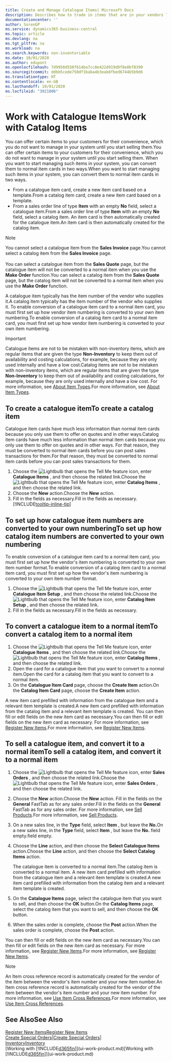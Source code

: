 ```yaml
---
title: Create and Manage Catalogue Items| Microsoft Docs
description: Describes how to trade in items that are in your vendors list of items but not in your own list of items.
documentationcenter: ''
author: SorenGP
ms.service: dynamics365-business-central
ms.topic: article
ms.devlang: na
ms.tgt_pltfrm: na
ms.workload: na
ms.search.keywords: non-inventoriable
ms.date: 10/01/2020
ms.author: edupont
ms.openlocfilehash: 7d9950d550f614ba7cc0e422d919d9f8e8bf8390
ms.sourcegitcommit: ddbb5cede750df1baba4b3eab8fbed6744b5b9d6
ms.translationtype: HT
ms.contentlocale: en-GB
ms.lasthandoff: 10/01/2020
ms.locfileid: "3921806"
---
```

# <a name="work-with-catalog-items"></a><span data-ttu-id="430ce-103">Work with Catalogue Items</span><span class="sxs-lookup"><span data-stu-id="430ce-103">Work with Catalog Items</span></span>
<span data-ttu-id="430ce-104">You can offer certain items to your customers for their convenience, which you do not want to manage in your system until you start selling them.</span><span class="sxs-lookup"><span data-stu-id="430ce-104">You can offer certain items to your customers for their convenience, which you do not want to manage in your system until you start selling them.</span></span> <span data-ttu-id="430ce-105">When you want to start managing such items in your system, you can convert them to normal item cards in two ways.</span><span class="sxs-lookup"><span data-stu-id="430ce-105">When you want to start managing such items in your system, you can convert them to normal item cards in two ways.</span></span>

* <span data-ttu-id="430ce-106">From a catalogue item card, create a new item card based on a template.</span><span class="sxs-lookup"><span data-stu-id="430ce-106">From a catalog item card, create a new item card based on a template.</span></span>
* <span data-ttu-id="430ce-107">From a sales order line of type **Item** with an empty **No** field, select a catalogue item.</span><span class="sxs-lookup"><span data-stu-id="430ce-107">From a sales order line of type **Item** with an empty **No** field, select a catalog item.</span></span> <span data-ttu-id="430ce-108">An item card is then automatically created for the catalogue item.</span><span class="sxs-lookup"><span data-stu-id="430ce-108">An item card is then automatically created for the catalog item.</span></span>

> [!NOTE]  
> <span data-ttu-id="430ce-109">You cannot select a catalogue item from the **Sales Invoice** page.</span><span class="sxs-lookup"><span data-stu-id="430ce-109">You cannot select a catalog item from the **Sales Invoice** page.</span></span><br /><br />
> <span data-ttu-id="430ce-110">You can select a catalogue item from the **Sales Quote** page, but the catalogue item will not be converted to a normal item when you use the **Make Order** function.</span><span class="sxs-lookup"><span data-stu-id="430ce-110">You can select a catalog item from the **Sales Quote** page, but the catalog item will not be converted to a normal item when you use the **Make Order** function.</span></span>

<span data-ttu-id="430ce-111">A catalogue item typically has the item number of the vendor who supplies it.</span><span class="sxs-lookup"><span data-stu-id="430ce-111">A catalog item typically has the item number of the vendor who supplies it.</span></span> <span data-ttu-id="430ce-112">To enable conversion of a catalogue item card to a normal item card, you must first set up how vendor item numbering is converted to your own item numbering.</span><span class="sxs-lookup"><span data-stu-id="430ce-112">To enable conversion of a catalog item card to a normal item card, you must first set up how vendor item numbering is converted to your own item numbering.</span></span>   

> [!Important]
> <span data-ttu-id="430ce-113">Catalogue items are not to be mistaken with non-inventory items, which are regular items that are given the type **Non-Inventory** to keep them out of availability and costing calculations, for example, because they are only used internally and have a low cost.</span><span class="sxs-lookup"><span data-stu-id="430ce-113">Catalog items are not to be mistaken with non-inventory items, which are regular items that are given the type **Non-Inventory** to keep them out of availability and costing calculations, for example, because they are only used internally and have a low cost.</span></span> <span data-ttu-id="430ce-114">For more information, see [About Item Types](inventory-about-item-types.md).</span><span class="sxs-lookup"><span data-stu-id="430ce-114">For more information, see [About Item Types](inventory-about-item-types.md).</span></span>

## <a name="to-create-a-catalog-item"></a><span data-ttu-id="430ce-115">To create a catalogue item</span><span class="sxs-lookup"><span data-stu-id="430ce-115">To create a catalog item</span></span>
<span data-ttu-id="430ce-116">Catalogue item cards have much less information than normal item cards because you only use them to offer on quotes and in other ways.</span><span class="sxs-lookup"><span data-stu-id="430ce-116">Catalog item cards have much less information than normal item cards because you only use them to offer on quotes and in other ways.</span></span> <span data-ttu-id="430ce-117">For that reason, they must be converted to normal item cards before you can post sales transactions for them.</span><span class="sxs-lookup"><span data-stu-id="430ce-117">For that reason, they must be converted to normal item cards before you can post sales transactions for them.</span></span>

1. <span data-ttu-id="430ce-118">Choose the ![Lightbulb that opens the Tell Me feature](media/ui-search/search_small.png "Tell me what you want to do") icon, enter **Catalogue Items** , and then choose the related link.</span><span class="sxs-lookup"><span data-stu-id="430ce-118">Choose the ![Lightbulb that opens the Tell Me feature](media/ui-search/search_small.png "Tell me what you want to do") icon, enter **Catalog Items** , and then choose the related link.</span></span>
2. <span data-ttu-id="430ce-119">Choose the **New** action.</span><span class="sxs-lookup"><span data-stu-id="430ce-119">Choose the **New** action.</span></span>
3. <span data-ttu-id="430ce-120">Fill in the fields as necessary.</span><span class="sxs-lookup"><span data-stu-id="430ce-120">Fill in the fields as necessary.</span></span> [!INCLUDE[tooltip-inline-tip](includes/tooltip-inline-tip_md.md)]

## <a name="to-set-up-how-catalog-item-numbers-are-converted-to-your-own-numbering"></a><span data-ttu-id="430ce-121">To set up how catalogue item numbers are converted to your own numbering</span><span class="sxs-lookup"><span data-stu-id="430ce-121">To set up how catalog item numbers are converted to your own numbering</span></span>
<span data-ttu-id="430ce-122">To enable conversion of a catalogue item card to a normal item card, you must first set up how the vendor's item numbering is converted to your own item number format.</span><span class="sxs-lookup"><span data-stu-id="430ce-122">To enable conversion of a catalog item card to a normal item card, you must first set up how the vendor's item numbering is converted to your own item number format.</span></span>

1. <span data-ttu-id="430ce-123">Choose the ![Lightbulb that opens the Tell Me feature](media/ui-search/search_small.png "Tell me what you want to do") icon, enter **Catalogue Item Setup** , and then choose the related link.</span><span class="sxs-lookup"><span data-stu-id="430ce-123">Choose the ![Lightbulb that opens the Tell Me feature](media/ui-search/search_small.png "Tell me what you want to do") icon, enter **Catalog Item Setup** , and then choose the related link.</span></span>
2. <span data-ttu-id="430ce-124">Fill in the fields as necessary.</span><span class="sxs-lookup"><span data-stu-id="430ce-124">Fill in the fields as necessary.</span></span>

## <a name="to-convert-a-catalog-item-to-a-normal-item"></a><span data-ttu-id="430ce-125">To convert a catalogue item to a normal item</span><span class="sxs-lookup"><span data-stu-id="430ce-125">To convert a catalog item to a normal item</span></span>
1. <span data-ttu-id="430ce-126">Choose the ![Lightbulb that opens the Tell Me feature](media/ui-search/search_small.png "Tell me what you want to do") icon, enter **Catalogue Items** , and then choose the related link.</span><span class="sxs-lookup"><span data-stu-id="430ce-126">Choose the ![Lightbulb that opens the Tell Me feature](media/ui-search/search_small.png "Tell me what you want to do") icon, enter **Catalog Items** , and then choose the related link.</span></span>
2. <span data-ttu-id="430ce-127">Open the card for a catalogue item that you want to convert to a normal item.</span><span class="sxs-lookup"><span data-stu-id="430ce-127">Open the card for a catalog item that you want to convert to a normal item.</span></span>
3. <span data-ttu-id="430ce-128">On the **Catalogue Item Card** page, choose the **Create Item** action.</span><span class="sxs-lookup"><span data-stu-id="430ce-128">On the **Catalog Item Card** page, choose the **Create Item** action.</span></span>

<span data-ttu-id="430ce-129">A new item card prefilled with information from the catalogue item and a relevant item template is created.</span><span class="sxs-lookup"><span data-stu-id="430ce-129">A new item card prefilled with information from the catalog item and a relevant item template is created.</span></span> <span data-ttu-id="430ce-130">You can then fill or edit fields on the new item card as necessary.</span><span class="sxs-lookup"><span data-stu-id="430ce-130">You can then fill or edit fields on the new item card as necessary.</span></span> <span data-ttu-id="430ce-131">For more information, see [Register New Items](inventory-how-register-new-items.md).</span><span class="sxs-lookup"><span data-stu-id="430ce-131">For more information, see [Register New Items](inventory-how-register-new-items.md).</span></span>

## <a name="to-sell-a-catalog-item-and-convert-it-to-a-normal-item"></a><span data-ttu-id="430ce-132">To sell a catalogue item, and convert it to a normal item</span><span class="sxs-lookup"><span data-stu-id="430ce-132">To sell a catalog item, and convert it to a normal item</span></span>
1. <span data-ttu-id="430ce-133">Choose the ![Lightbulb that opens the Tell Me feature](media/ui-search/search_small.png "Tell me what you want to do") icon, enter **Sales Orders** , and then choose the related link.</span><span class="sxs-lookup"><span data-stu-id="430ce-133">Choose the ![Lightbulb that opens the Tell Me feature](media/ui-search/search_small.png "Tell me what you want to do") icon, enter **Sales Orders** , and then choose the related link.</span></span>
2. <span data-ttu-id="430ce-134">Choose the **New** action.</span><span class="sxs-lookup"><span data-stu-id="430ce-134">Choose the **New** action.</span></span> <span data-ttu-id="430ce-135">Fill in the fields on the **General** FastTab as for any sales order.</span><span class="sxs-lookup"><span data-stu-id="430ce-135">Fill in the fields on the **General** FastTab as for any sales order.</span></span> <span data-ttu-id="430ce-136">For more information, see [Sell Products](sales-how-sell-products.md).</span><span class="sxs-lookup"><span data-stu-id="430ce-136">For more information, see [Sell Products](sales-how-sell-products.md).</span></span>
3. <span data-ttu-id="430ce-137">On a new sales line, in the **Type** field, select **Item** , but leave the **No.**</span><span class="sxs-lookup"><span data-stu-id="430ce-137">On a new sales line, in the **Type** field, select **Item** , but leave the **No.**</span></span> <span data-ttu-id="430ce-138">field empty.</span><span class="sxs-lookup"><span data-stu-id="430ce-138">field empty.</span></span>
4. <span data-ttu-id="430ce-139">Choose the **Line** action, and then choose the **Select Catalogue Items** action.</span><span class="sxs-lookup"><span data-stu-id="430ce-139">Choose the **Line** action, and then choose the **Select Catalog Items** action.</span></span>

    <span data-ttu-id="430ce-140">The catalogue item is converted to a normal item.</span><span class="sxs-lookup"><span data-stu-id="430ce-140">The catalog item is converted to a normal item.</span></span> <span data-ttu-id="430ce-141">A new item card prefilled with information from the catalogue item and a relevant item template is created.</span><span class="sxs-lookup"><span data-stu-id="430ce-141">A new item card prefilled with information from the catalog item and a relevant item template is created.</span></span>
5. <span data-ttu-id="430ce-142">On the **Catalogue Items** page, select the catalogue item that you want to sell, and then choose the **OK** button.</span><span class="sxs-lookup"><span data-stu-id="430ce-142">On the **Catalog Items** page, select the catalog item that you want to sell, and then choose the **OK** button.</span></span>
6. <span data-ttu-id="430ce-143">When the sales order is complete, choose the **Post** action.</span><span class="sxs-lookup"><span data-stu-id="430ce-143">When the sales order is complete, choose the **Post** action.</span></span>

<span data-ttu-id="430ce-144">You can then fill or edit fields on the new item card as necessary.</span><span class="sxs-lookup"><span data-stu-id="430ce-144">You can then fill or edit fields on the new item card as necessary.</span></span> <span data-ttu-id="430ce-145">For more information, see [Register New Items](inventory-how-register-new-items.md).</span><span class="sxs-lookup"><span data-stu-id="430ce-145">For more information, see [Register New Items](inventory-how-register-new-items.md).</span></span>

> [!NOTE]  
>   <span data-ttu-id="430ce-146">An Item cross reference record is automatically created for the vendor of the item between the vendor's item number and your new item number.</span><span class="sxs-lookup"><span data-stu-id="430ce-146">An Item cross reference record is automatically created for the vendor of the item between the vendor's item number and your new item number.</span></span> <span data-ttu-id="430ce-147">For more information, see [Use Item Cross References](inventory-how-use-item-cross-refs.md).</span><span class="sxs-lookup"><span data-stu-id="430ce-147">For more information, see [Use Item Cross References](inventory-how-use-item-cross-refs.md).</span></span>

## <a name="see-also"></a><span data-ttu-id="430ce-148">See Also</span><span class="sxs-lookup"><span data-stu-id="430ce-148">See Also</span></span>
[<span data-ttu-id="430ce-149">Register New Items</span><span class="sxs-lookup"><span data-stu-id="430ce-149">Register New Items</span></span>](inventory-how-register-new-items.md)  
<span data-ttu-id="430ce-150">[Create Special Orders](sales-how-to-create-special-orders.md)|</span><span class="sxs-lookup"><span data-stu-id="430ce-150">[Create Special Orders](sales-how-to-create-special-orders.md)|</span></span>  
[<span data-ttu-id="430ce-151">Inventory</span><span class="sxs-lookup"><span data-stu-id="430ce-151">Inventory</span></span>](inventory-manage-inventory.md)  
<span data-ttu-id="430ce-152">[Working with [!INCLUDE[d365fin](includes/d365fin_md.md)]](ui-work-product.md)</span><span class="sxs-lookup"><span data-stu-id="430ce-152">[Working with [!INCLUDE[d365fin](includes/d365fin_md.md)]](ui-work-product.md)</span></span>
